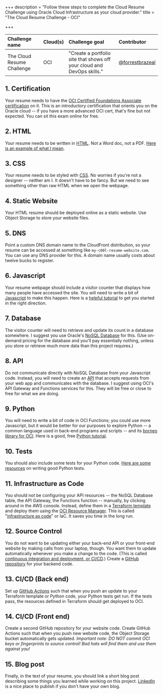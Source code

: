 +++
description = "Follow these steps to complete the Cloud Resume Challenge using Oracle Cloud Infrastructure as your cloud provider."
title = "The Cloud Resume Challenge - OCI"

+++

| Challenge name | Cloud(s) | Challenge goal | Contributor |
| :--- | :--- | :--- | :--- |
| The Cloud Resume Challenge | OCI | "Create a portfolio site that shows off your cloud and DevOps skills." | [@forrestbrazeal](https://twitter.com/forrestbrazeal) |

## 1. Certification

Your resume needs to have the [OCI Certified Foundations Associate certification](https://education.oracle.com/oracle-cloud-infrastructure-2022-foundations-associate/pexam_1Z0-1085-22) on it. This is an introductory certification that orients you on the Oracle cloud -- if you have a more advanced OCI cert, that's fine but not expected. You can sit this exam online for free. 

## 2. HTML

 Your resume needs to be written in [HTML](https://developer.mozilla.org/en-US/docs/Web/HTML). Not a Word doc, not a PDF. [Here is an example of what I mean](https://codepen.io/emzarts/pen/OXzmym).

## 3. CSS
Your resume needs to be styled with [CSS](https://www.w3schools.com/css/). No worries if you're not a designer -- neither am I. It doesn't have to be fancy. But we need to see something other than raw HTML when we open the webpage.

## 4. Static Website
Your HTML resume should be deployed online as a static website. Use Object Storage to store your website files. 

## 5. DNS
Point a custom DNS domain name to the CloudFront distribution, so your resume can be accessed at something like `my-c00l-resume-website.com`. You can use any DNS provider for this. A domain name usually costs about twelve bucks to register.

## 6. Javascript
Your resume webpage should include a visitor counter that displays how many people have accessed the site. You will need to write a bit of [Javascript](https://developer.mozilla.org/en-US/docs/Web/JavaScript) to make this happen. Here is a [helpful tutorial](https://www.codecademy.com/learn/introduction-to-javascript) to get you started in the right direction.

## 7. Database
The visitor counter will need to retrieve and update its count in a database somewhere. I suggest you use Oracle's [NoSQL Database](https://www.oracle.com/database/nosql/) for this. (Use on-demand pricing for the database and you'll pay essentially nothing, unless you store or retrieve much more data than this project requires.)

## 8. API
Do not communicate directly with NoSQL Database from your Javascript code. Instead, you will need to create an [API](https://medium.com/@perrysetgo/what-exactly-is-an-api-69f36968a41f) that accepts requests from your web app and communicates with the database. I suggest using OCI's API Gateway and Functions services for this. They will be free or close to free for what we are doing. 

## 9. Python
You will need to write a bit of code in OCI Functions; you could use more Javascript, but it would be better for our purposes to explore Python -- a common language used in back-end programs and scripts -- and its [borneo library for OCI](https://nosql-python-sdk.readthedocs.io/en/latest/index.html). Here is a good, free [Python tutorial](https://www.learnpython.org/).

## 10. Tests
You should also include some tests for your Python code. [Here are some resources](https://realpython.com/python-testing/) on writing good Python tests.

## 11. Infrastructure as Code
You should not be configuring your API resources -- the NoSQL Database table, the API Gateway, the Functions function -- manually, by clicking around in the AWS console. Instead, define them in a [Terraform template](https://www.terraform.io/) and deploy them using the [OCI Resource Manager](https://docs.oracle.com/en-us/iaas/Content/ResourceManager/home.htm#ResourceManager). This is called "[infrastructure as code](https://www.hashicorp.com/resources/what-is-infrastructure-as-code/)" or IaC. It saves you time in the long run.

## 12. Source Control
You do not want to be updating either your back-end API or your front-end website by making calls from your laptop, though. You want them to update automatically whenever you make a change to the code. (This is called [continuous integration and deployment, or CI/CD](https://help.github.com/en/actions/building-and-testing-code-with-continuous-integration/about-continuous-integration).) Create a [GitHub repository](https://help.github.com/en/github/creating-cloning-and-archiving-repositories/creating-a-new-repository) for your backend code. 

## 13. CI/CD (Back end)
Set up [GitHub Actions](https://help.github.com/en/actions/getting-started-with-github-actions/about-github-actions) such that when you push an update to your Terraform template or Python code, your Python tests get run. If the tests pass, the resources defined in Terraform should get deployed to OCI.

## 14. CI/CD (Front end)
Create a second GitHub repository for your website code. Create GitHub Actions such that when you push new website code, the Object Storage bucket automatically gets updated.  *Important note: DO NOT commit OCI keys or fingerprints to source control! Bad hats will find them and use them against you!*

## 15. Blog post
Finally, in the text of your resume, you should link a short blog post describing some things you learned while working on this project. [LinkedIn](https://www.linkedin.com/feed/) is a nice place to publish if you don't have your own blog.
